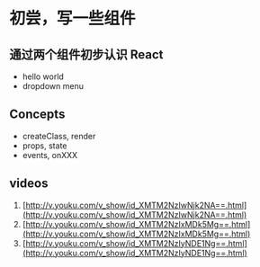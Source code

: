 # 初尝，写一些组件

## 通过两个组件初步认识 React
- hello world
- dropdown menu


## Concepts
- createClass, render
- props, state
- events, onXXX

## videos
1. [http://v.youku.com/v_show/id_XMTM2NzIwNjk2NA==.html](http://v.youku.com/v_show/id_XMTM2NzIwNjk2NA==.html)
2. [http://v.youku.com/v_show/id_XMTM2NzIxMDk5Mg==.html](http://v.youku.com/v_show/id_XMTM2NzIxMDk5Mg==.html)
3. [http://v.youku.com/v_show/id_XMTM2NzIyNDE1Ng==.html](http://v.youku.com/v_show/id_XMTM2NzIyNDE1Ng==.html)
